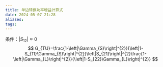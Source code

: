 ```yaml
---
title: 单边转换功率增益计算式
date: 2024-05-07 21:28
aliases: 
tags:
---
```

条件：$\lvert S_{12} \rvert \approx 0$
$$
G_{TU}=\frac{1-\left|\Gamma_{S}\right|^{2}}{\left|1-S_{11}\Gamma_{S}\right|^{2}}\left|S_{21}\right|^{2}\frac{1-\left|\Gamma_{L}\right|^{2}}{\left|1-S_{22}\Gamma_{L}\right|^{2}}
$$
